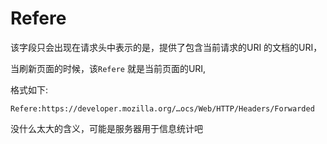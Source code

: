 # Refere



该字段只会出现在请求头中表示的是，提供了包含当前请求的URI 的文档的URI，

当刷新页面的时候，该<code>Refere</code> 就是当前页面的URI,



格式如下:

```http
Refere:https://developer.mozilla.org/…ocs/Web/HTTP/Headers/Forwarded
```



没什么太大的含义，可能是服务器用于信息统计吧

